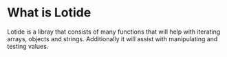 # What is Lotide

Lotide is a libray that consists of many functions that will help with iterating arrays, objects and strings. Additionally it will assist with manipulating and testing values. 